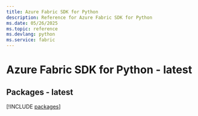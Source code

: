 ```yaml
---
title: Azure Fabric SDK for Python
description: Reference for Azure Fabric SDK for Python
ms.date: 05/26/2025
ms.topic: reference
ms.devlang: python
ms.service: fabric
---
```

# Azure Fabric SDK for Python - latest
## Packages - latest
[!INCLUDE [packages](fabric-index.md)]